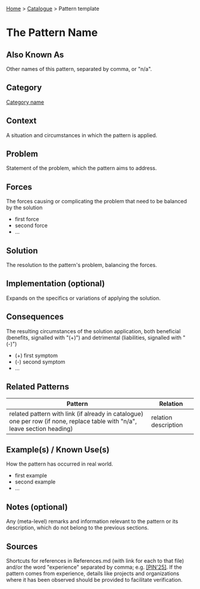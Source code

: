 [Home](../README.md) > [Catalogue](../Patterns_catalogue.md) > Pattern template


# The Pattern Name

## Also Known As

Other names of this pattern, separated by comma, or "n/a".

## Category

[Category name](categories/Category_file.md)

## Context

A situation and circumstances in which the pattern is applied.

## Problem

Statement of the problem, which the pattern aims to address.

## Forces

The forces causing or complicating the problem that need to be balanced by the solution

 - first force
 - second force
 - ...

## Solution

The resolution to the pattern's problem, balancing the forces.

## Implementation (optional) 

Expands on the specifics or variations of applying the solution.

## Consequences

The resulting circumstances of the solution application, both beneficial (benefits, signalled with "(+)") and detrimental (liabilities, signalled with "(-)")

 - (+) first symptom
 - (-) second symptom
 - ...

## Related Patterns

|Pattern  | Relation |
|--|--|
| related pattern with link (if already in catalogue) one per row (if none, replace table with "n/a", leave section heading) | relation description |

 
## Example(s) / Known Use(s)

How the pattern has occurred in real world.

 - first example
 - second example
 - ...

## Notes (optional) 

Any (meta-level) remarks and information relevant to the pattern or its description, which do not belong to the previous sections.

## Sources

Shortcuts for references in References.md (with link for each to that file) and/or the word "experience" separated by comma; e.g. [[PIN'25]](../References.md).  If the pattern comes from experience, details like projects and organizations where it has been observed should be provided to facilitate verification.
